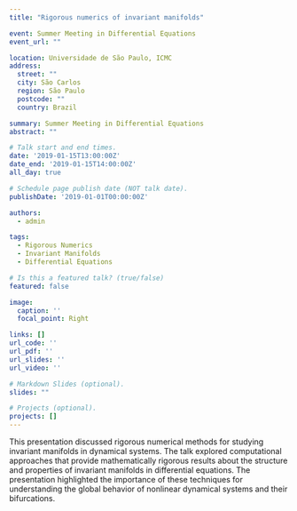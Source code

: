 ```yaml
---
title: "Rigorous numerics of invariant manifolds"

event: Summer Meeting in Differential Equations
event_url: ""

location: Universidade de São Paulo, ICMC
address:
  street: ""
  city: São Carlos
  region: São Paulo
  postcode: ""
  country: Brazil

summary: Summer Meeting in Differential Equations
abstract: ""

# Talk start and end times.
date: '2019-01-15T13:00:00Z'
date_end: '2019-01-15T14:00:00Z'
all_day: true

# Schedule page publish date (NOT talk date).
publishDate: '2019-01-01T00:00:00Z'

authors:
  - admin

tags:
  - Rigorous Numerics
  - Invariant Manifolds
  - Differential Equations

# Is this a featured talk? (true/false)
featured: false

image:
  caption: ''
  focal_point: Right

links: []
url_code: ''
url_pdf: ''
url_slides: ''
url_video: ''

# Markdown Slides (optional).
slides: ""

# Projects (optional).
projects: []
---
```


This presentation discussed rigorous numerical methods for studying invariant manifolds in dynamical systems. The talk explored computational approaches that provide mathematically rigorous results about the structure and properties of invariant manifolds in differential equations. The presentation highlighted the importance of these techniques for understanding the global behavior of nonlinear dynamical systems and their bifurcations.
